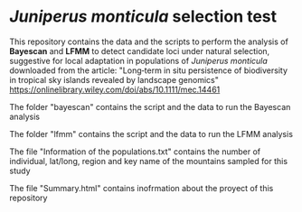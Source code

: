 # _Juniperus monticula_ selection test
This repository contains the data and the scripts to perform the analysis of **Bayescan** and **LFMM** to detect candidate loci under natural selection, suggestive for local adaptation in populations of _Juniperus monticula_ downloaded from the article:
"Long‐term in situ persistence of biodiversity in tropical sky islands revealed by landscape genomics"
https://onlinelibrary.wiley.com/doi/abs/10.1111/mec.14461

The folder "bayescan" contains the script and the data to run the Bayescan analysis

The folder "lfmm" contains the script and the data to run the LFMM analysis

The file "Information of the populations.txt" contains the number of individual, lat/long, region and key name of the mountains sampled for this study

The file "Summary.html" contains inofrmation about the proyect of this repository
